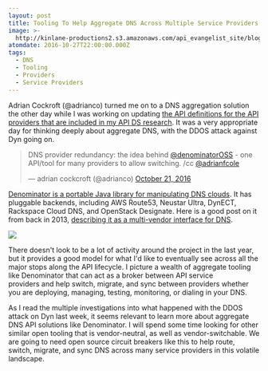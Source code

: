 ```yaml
---
layout: post
title: Tooling To Help Aggregate DNS Across Multiple Service Providers
image: >-
  http://kinlane-productions2.s3.amazonaws.com/api_evangelist_site/blog/68747470733a2f2f7261772e6769746875622e636f6d2f4e6574666c69782f64656e6f6d696e61746f722f6d61737465722f64656e6f6d696e61746f722e6a7067.jpeg
atomdate: 2016-10-27T22:00:00.000Z
tags:
  - DNS
  - Tooling
  - Providers
  - Service Providers
---
```

Adrian Cockroft (@adrianco) turned me on to a DNS aggregation solution the other day while I was working on updating [the API definitions for the API providers that are included in my API DS research](http://dns.apievangelist.com/apis/). It was a very appropriate day for thinking deeply about aggregate DNS, with the DDOS attack against Dyn going on.

> DNS provider redundancy: the idea behind [@denominatorOSS](https://twitter.com/denominatorOSS) - one API/tool for many providers to allow switching. /cc [@adrianfcole](https://twitter.com/adrianfcole)
> 
> — adrian cockcroft (@adrianco) [October 21, 2016](https://twitter.com/adrianco/status/789467783947878400)

[Denominator is a portable Java library for manipulating DNS clouds](https://github.com/Netflix/denominator). It has pluggable backends, including AWS Route53, Neustar Ultra, DynECT, Rackspace Cloud DNS, and OpenStack Designate. Here is a good post on it from back in 2013, [describing it as a multi-vendor interface for DNS](http://techblog.netflix.com/2013/03/denominator-multi-vendor-interface-for.html). 

[![](http://kinlane-productions2.s3.amazonaws.com/api_evangelist_site/blog/68747470733a2f2f7261772e6769746875622e636f6d2f4e6574666c69782f64656e6f6d696e61746f722f6d61737465722f64656e6f6d696e61746f722e6a7067.jpeg)](https://github.com/Netflix/denominator)

There doesn't look to be a lot of activity around the project in the last year, but it provides a good model for what I'd like to eventually see across all the major stops along the API lifecycle. I picture a wealth of aggregate tooling like Denominator that can act as a broker between API service providers and help switch, migrate, and sync between providers whether you are deploying, managing, testing, monitoring, or dialing in your DNS.

As I read the multiple investigations into what happened with the DDOS attack on Dyn last week, it seems relevant to learn more about aggregate DNS API solutions like Denominator. I will spend some time looking for other similar open tooling that is vendor-neutral, as well as vendor-switchable. We are going to need open source circuit breakers like this to help route, switch, migrate, and sync DNS across many service providers in this volatile landscape.